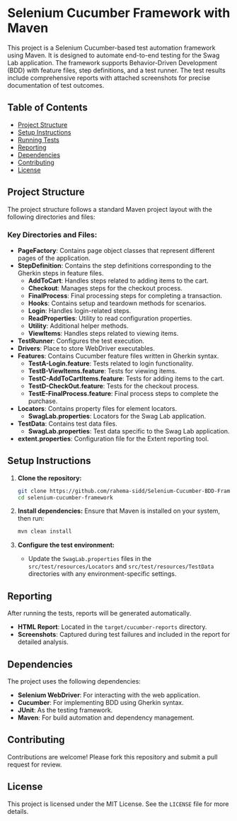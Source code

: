 # Selenium Cucumber Framework with Maven

This project is a Selenium Cucumber-based test automation framework using Maven. It is designed to automate end-to-end testing for the Swag Lab application. The framework supports Behavior-Driven Development (BDD) with feature files, step definitions, and a test runner. The test results include comprehensive reports with attached screenshots for precise documentation of test outcomes.

## Table of Contents

- [Project Structure](#project-structure)
- [Setup Instructions](#setup-instructions)
- [Running Tests](#running-tests)
- [Reporting](#reporting)
- [Dependencies](#dependencies)
- [Contributing](#contributing)
- [License](#license)

## Project Structure

The project structure follows a standard Maven project layout with the following directories and files:

### Key Directories and Files:
- **PageFactory**: Contains page object classes that represent different pages of the application.
- **StepDefinition**: Contains the step definitions corresponding to the Gherkin steps in feature files.
  - **AddToCart**: Handles steps related to adding items to the cart.
  - **Checkout**: Manages steps for the checkout process.
  - **FinalProcess**: Final processing steps for completing a transaction.
  - **Hooks**: Contains setup and teardown methods for scenarios.
  - **Login**: Handles login-related steps.
  - **ReadProperties**: Utility to read configuration properties.
  - **Utility**: Additional helper methods.
  - **ViewItems**: Handles steps related to viewing items.
- **TestRunner**: Configures the test execution.
- **Drivers**: Place to store WebDriver executables.
- **Features**: Contains Cucumber feature files written in Gherkin syntax.
  - **TestA-Login.feature**: Tests related to login functionality.
  - **TestB-ViewItems.feature**: Tests for viewing items.
  - **TestC-AddToCartItems.feature**: Tests for adding items to the cart.
  - **TestD-CheckOut.feature**: Tests for the checkout process.
  - **TestE-FinalProcess.feature**: Final process steps to complete the purchase.
- **Locators**: Contains property files for element locators.
  - **SwagLab.properties**: Locators for the Swag Lab application.
- **TestData**: Contains test data files.
  - **SwagLab.properties**: Test data specific to the Swag Lab application.
- **extent.properties**: Configuration file for the Extent reporting tool.

## Setup Instructions

1. **Clone the repository:**
   ```bash
   git clone https://github.com/rahema-sidd/Selenium-Cucumber-BDD-Framework.git
   cd selenium-cucumber-framework
2. **Install dependencies:** Ensure that Maven is installed on your system, then run:

    ```bash
    mvn clean install
    ```

3. **Configure the test environment:**
  
    * Update the `SwagLab.properties` files in the `src/test/resources/Locators` and `src/test/resources/TestData` directories with any environment-specific settings.

## Reporting

After running the tests, reports will be generated automatically.

* **HTML Report**: Located in the `target/cucumber-reports` directory.
* **Screenshots**: Captured during test failures and included in the report for detailed analysis.

## Dependencies

The project uses the following dependencies:

* **Selenium WebDriver**: For interacting with the web application.
* **Cucumber**: For implementing BDD using Gherkin syntax.
* **JUnit**: As the testing framework.
* **Maven**: For build automation and dependency management.

## Contributing

Contributions are welcome! Please fork this repository and submit a pull request for review.

## License

This project is licensed under the MIT License. See the `LICENSE` file for more details.
